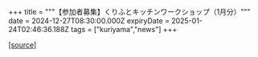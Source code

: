 +++
title = """【参加者募集】くりふとキッチンワークショップ（1月分）"""
date = 2024-12-27T08:30:00.000Z
expiryDate = 2025-01-24T02:46:36.188Z
tags = ["kuriyama","news"]
+++


[[source]](https://www.town.kuriyama.hokkaido.jp/soshiki/53/22552.html)
